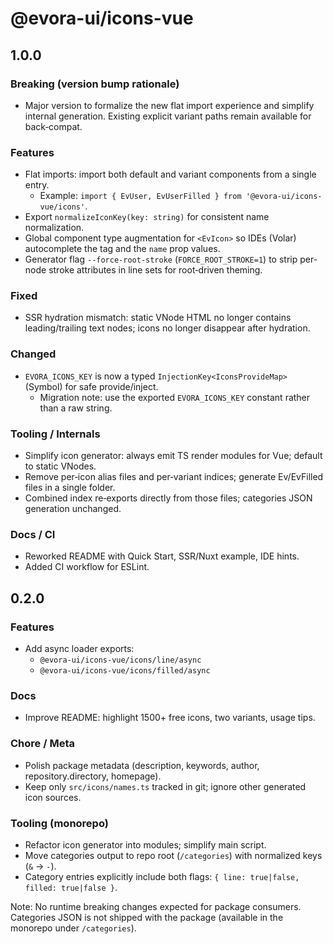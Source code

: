 # @evora-ui/icons-vue

## 1.0.0

### Breaking (version bump rationale)
- Major version to formalize the new flat import experience and simplify internal generation. Existing explicit variant paths remain available for back‑compat.

### Features
- Flat imports: import both default and variant components from a single entry.
  - Example: `import { EvUser, EvUserFilled } from '@evora-ui/icons-vue/icons'`.
- Export `normalizeIconKey(key: string)` for consistent name normalization.
- Global component type augmentation for `<EvIcon>` so IDEs (Volar) autocomplete the tag and the `name` prop values.
- Generator flag `--force-root-stroke` (`FORCE_ROOT_STROKE=1`) to strip per-node stroke attributes in line sets for root‑driven theming.

### Fixed
- SSR hydration mismatch: static VNode HTML no longer contains leading/trailing text nodes; icons no longer disappear after hydration.

### Changed
- `EVORA_ICONS_KEY` is now a typed `InjectionKey<IconsProvideMap>` (Symbol) for safe provide/inject.
  - Migration note: use the exported `EVORA_ICONS_KEY` constant rather than a raw string.

### Tooling / Internals
- Simplify icon generator: always emit TS render modules for Vue; default to static VNodes.
- Remove per‑icon alias files and per‑variant indices; generate Ev<Name>/Ev<Name>Filled files in a single folder.
- Combined index re‑exports directly from those files; categories JSON generation unchanged.

### Docs / CI
- Reworked README with Quick Start, SSR/Nuxt example, IDE hints.
- Added CI workflow for ESLint.

## 0.2.0

### Features
- Add async loader exports:
  - `@evora-ui/icons-vue/icons/line/async`
  - `@evora-ui/icons-vue/icons/filled/async`

### Docs
- Improve README: highlight 1500+ free icons, two variants, usage tips.

### Chore / Meta
- Polish package metadata (description, keywords, author, repository.directory, homepage).
- Keep only `src/icons/names.ts` tracked in git; ignore other generated icon sources.

### Tooling (monorepo)
- Refactor icon generator into modules; simplify main script.
- Move categories output to repo root (`/categories`) with normalized keys (`&` → `-`).
- Category entries explicitly include both flags: `{ line: true|false, filled: true|false }`.

Note: No runtime breaking changes expected for package consumers. Categories JSON is not shipped with the package (available in the monorepo under `/categories`).
